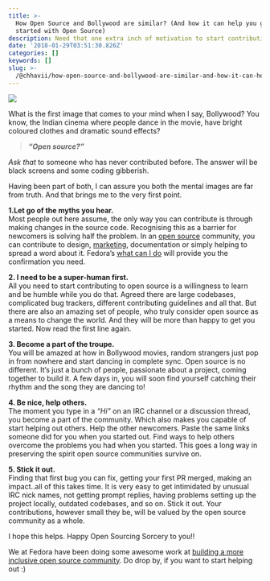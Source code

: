 ```yaml
---
title: >-
  How Open Source and Bollywood are similar? (And how it can help you get
  started with Open Source)
description: Need that one extra inch of motivation to start contributing? This might help.
date: '2018-01-29T03:51:30.826Z'
categories: []
keywords: []
slug: >-
  /@chhavii/how-open-source-and-bollywood-are-similar-and-how-it-can-help-you-get-started-with-open-source-ca24921de9d4
---
```


![](https://cdn-images-1.medium.com/max/2560/1*tLEMystrgs_sRZQngZlJoQ.png)

What is the first image that comes to your mind when I say, Bollywood? You know, the Indian cinema where people dance in the movie, have bright coloured clothes and dramatic sound effects?

> **_“Open source?”_**

_Ask that_ to someone who has never contributed before. The answer will be black screens and some coding gibberish.

Having been part of both, I can assure you both the mental images are far from truth. And that brings me to the very first point.

**1.Let go of the myths you hear.**  
Most people out here assume, the only way you can contribute is through making changes in the source code. Recognising this as a barrier for newcomers is solving half the problem. In an [open source](https://hackernoon.com/tagged/open-source) community, you can contribute to design, [marketing](https://hackernoon.com/tagged/marketing), documentation or simply helping to spread a word about it. Fedora’s [what can I do](https://whatcanidoforfedora.org/en/) will provide you the confirmation you need.

**2\. I need to be a super-human first.**  
All you need to start contributing to open source is a willingness to learn and be humble while you do that. Agreed there are large codebases, complicated bug trackers, different contributing guidelines and all that. But there are also an amazing set of people, who truly consider open source as a means to change the world. And they will be more than happy to get you started. Now read the first line again.

**3\. Become a part of the troupe.**  
You will be amazed at how in Bollywood movies, random strangers just pop in from nowhere and start dancing in complete sync. Open source is no different. It’s just a bunch of people, passionate about a project, coming together to build it. A few days in, you will soon find yourself catching their rhythm and the song they are dancing to!

**4\. Be nice, help others.**  
The moment you type in a _“Hi”_ on an IRC channel or a discussion thread, you become a part of the community. Which also makes you capable of start helping out others. Help the other newcomers. Paste the same links someone did for you when you started out. Find ways to help others overcome the problems you had when you started. This goes a long way in preserving the spirit open source communities survive on.

**5\. Stick it out.**  
Finding that first bug you can fix, getting your first PR merged, making an impact..all of this takes time. It is very easy to get intimidated by unusual IRC nick names, not getting prompt replies, having problems setting up the project locally, outdated codebases, and so on. Stick it out. Your contributions, however small they be, will be valued by the open source community as a whole.

I hope this helps. Happy Open Sourcing Sorcery to you!!

We at Fedora have been doing some awesome work at [building a more inclusive open source community](https://code.likeagirl.io/building-a-more-inclusive-open-source-community-at-fedora-15dad220efba). Do drop by, if you want to start helping out :)